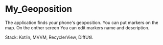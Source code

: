 # My_Geoposition

The application finds your phone's geoposition. You can put markers on the map. On the onther screen You can edit markers name and description.

Stack: Kotlin, MVVM, RecyclerView, DiffUtil.
